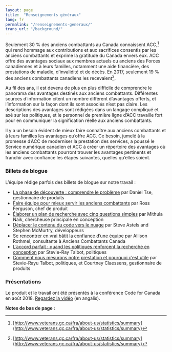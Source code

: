 ```yaml
---
layout: page
title:  "Renseignements généraux"
lang: fr
permalink: "/renseignements-generaux/"
trans_url: "/background/"
---
```


Seulement 30 % des anciens combattants au Canada connaissent ACC,[^1] qui rend hommage aux contributions et aux sacrifices consentis par les anciens combattants et exprime la gratitude du Canada envers eux. ACC offre des avantages sociaux aux membres actuels ou anciens des Forces canadiennes et à leurs familles, notamment une aide financière, des prestations de maladie, d’invalidité et de décès. En 2017, seulement 19 % des anciens combattants canadiens les recevaient[^2].

Au fil des ans, il est devenu de plus en plus difficile de comprendre le panorama des avantages destinés aux anciens combattants. Différentes sources d’information citent un nombre différent d’avantages offerts, et l’information sur la façon dont ils sont associés n’est pas claire. Les descriptions des avantages sont rédigées dans un langage compliqué et axé sur les politiques, et le personnel de première ligne d’ACC travaille fort pour en communiquer la signification réelle aux anciens combattants.

Il y a un besoin évident de mieux faire connaître aux anciens combattants et à leurs familles les avantages qu’offre ACC. Ce besoin, jumelé à la promesse d’ACC de moderniser la prestation des services, a poussé le Service numérique canadien et ACC à créer un répertoire des avantages où les anciens combattants pourront trouver les avantages pertinents et franchir avec confiance les étapes suivantes, quelles qu’elles soient.

### Billets de blogue

L’équipe rédige parfois des billets de blogue sur notre travail :

* [La phase de découverte : comprendre le problème](https://medium.com/@servnumcanadien/la-phase-de-d%C3%A9couverte-comprendre-le-probl%C3%A8me-d6658ff9a48f) par Daniel Tse, gestionnaire de produits
* [Faire équipe pour mieux servir les anciens combattants](https://medium.com/@servnumcanadien/faire-%C3%A9quipe-pour-mieux-servir-les-anciens-combattants-8f42fc13386a) par Ross Ferguson, chef de produit
* [Élaborer un plan de recherche avec cinq questions simples](https://medium.com/@servnumcanadien/%C3%A9laborer-un-plan-de-recherche-avec-cinq-questions-simples-20b16f526b05) par Mithula Naik, chercheuse principale en conception
* [Déplacer le contenu du code vers le nuage](https://medium.com/@servnumcanadien/d%C3%A9placer-le-contenu-du-code-vers-le-nuage-bcc48848695e) par Steve Astels and Stephen McMurtry, développeurs
* [Se rencontrer en vrai bâtit la confiance d’une équipe](https://medium.com/@servnumcanadien/se-rencontrer-en-vrai-b%C3%A2tit-la-confiance-dune-%C3%A9quipe-a2630048e462) par Allison Rothmel, consultante à Anciens Combattants Canada
* [L’accord parfait : quand les politiques renforcent la recherche en conception](https://medium.com/@servnumcanadien/laccord-parfait-quand-les-politiques-renforcent-la-recherche-en-conception-131d208c4ab1) par Stevie-Ray Talbot, politiques
* [Comment nous mesurons notre prestation et pourquoi c’est utile](https://medium.com/@servnumcanadien/comment-nous-mesurons-notre-prestation-et-pourquoi-cest-utile-93c100a01eff) par Stevie-Rayu Talbot, politiques, et Courtney Claessens, gestionnaire de produits

### Présentations

Le produit et le travail ont été présentés à la conférence Code for Canada en août 2018. [Regardez la vidéo](https://www.youtube.com/watch?v=0EqcDVPtbX4) (en angalis).

**Notes de bas de page :**

[^1]: [http://www.veterans.gc.ca/fra/about-us/statistics/summary](http://www.veterans.gc.ca/fra/about-us/statistics/summary)
[^2]: [http://www.veterans.gc.ca/fra/about-us/statistics/summary](http://www.veterans.gc.ca/fra/about-us/statistics/summary)

